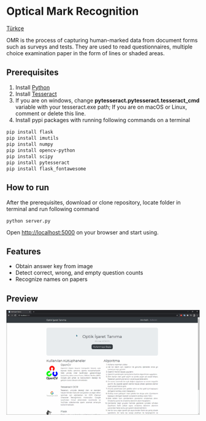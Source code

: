 # Optical Mark Recognition

[Türkçe](https://github.com/ahmetkkn07/OMR/blob/main/README-tr.md)

OMR is the process of capturing human-marked data from document forms such as surveys and tests. They are used to read questionnaires, multiple choice examination paper in the form of lines or shaded areas.
## Prerequisites
1. Install [Python](https://www.python.org/)
2. Install [Tesseract](https://github.com/UB-Mannheim/tesseract/)
3. If you are on windows, change **pytesseract.pytesseract.tesseract_cmd** variable with your tesseract.exe path; If you are on macOS or Linux, comment or delete this line.
4. Install pypi packages with running following commands on a terminal
  ```
  pip install flask
  pip install imutils
  pip install numpy
  pip install opencv-python
  pip install scipy
  pip install pytesseract
  pip install flask_fontawesome
  ```
## How to run
After the prerequisites, download or clone repository, locate folder in terminal and run following command
  ```
  python server.py
  ```
Open [http://localhost:5000](http://localhost:5000) on your browser and start using.

## Features
* Obtain answer key from image
* Detect correct, wrong, and empty question counts
* Recognize names on papers

## Preview
![](preview.gif)


